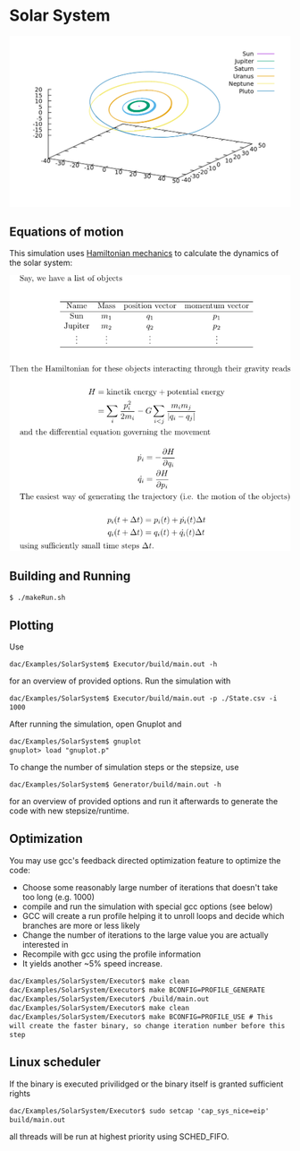 # Solar System

![Picture Missing](./OuterSolarSystem.png "Outer solar system") 

## Equations of motion

This simulation uses [Hamiltonian mechanics](https://en.wikipedia.org/wiki/Hamiltonian_mechanics) to calculate the dynamics of the solar system:

![Picture Missing](../../Documentation/TexPictures/SolarSystemEoM.png "Hamiltonian mechanics")     

## Building and Running
```console
$ ./makeRun.sh
```

## Plotting
Use
 
```console
dac/Examples/SolarSystem$ Executor/build/main.out -h
```
for an overview of provided options. Run the simulation with 

```console
dac/Examples/SolarSystem$ Executor/build/main.out -p ./State.csv -i 1000
```

After running the simulation, open Gnuplot and

```console
dac/Examples/SolarSystem$ gnuplot 
gnuplot> load "gnuplot.p"
```

To change the number of simulation steps or the stepsize, use

```console
dac/Examples/SolarSystem$ Generator/build/main.out -h
```

for an overview of provided options and run it afterwards to generate the code with new stepsize/runtime.

## Optimization
You may use gcc's feedback directed optimization feature to optimize the code: 
* Choose some reasonably large number of iterations that doesn't take too long (e.g. 1000)
* compile and run the simulation with special gcc options (see below)
* GCC will create a run profile helping it to unroll loops and decide which branches are more or less likely
* Change the number of iterations to the large value you are actually interested in
* Recompile with gcc using the profile information
* It yields another ~5% speed increase.

```console
dac/Examples/SolarSystem/Executor$ make clean
dac/Examples/SolarSystem/Executor$ make BCONFIG=PROFILE_GENERATE
dac/Examples/SolarSystem/Executor$ /build/main.out
dac/Examples/SolarSystem/Executor$ make clean
dac/Examples/SolarSystem/Executor$ make BCONFIG=PROFILE_USE # This will create the faster binary, so change iteration number before this step
```

## Linux scheduler
If the binary is executed privilidged or the binary itself is granted sufficient rights

```console
dac/Examples/SolarSystem/Executor$ sudo setcap 'cap_sys_nice=eip' build/main.out
```

all threads will be run at highest priority using SCHED_FIFO.
